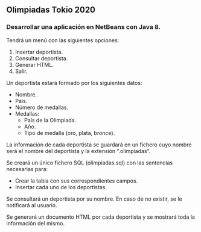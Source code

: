 ## Olimpiadas Tokio 2020
### Desarrollar una aplicación en NetBeans con Java 8.

Tendrá un menú con las siguientes opciones:
1. Insertar deportista.
2. Consultar deportista.
3. Generar HTML.
4. Salir.

Un deportista estará formado por los siguientes datos:
- Nombre.
- País.
- Número de medallas.
- Medallas:
  - País de la Olimpiada.
  - Año.
  - Tipo de medalla (oro, plata, bronce).

La información de cada deportista se guardará en un fichero cuyo nombre será el nombre del deportista y la extensión “.olimpiadas”.

Se creará un único fichero SQL (olimpiadas.sql) con las sentencias necesarias para:
- Crear la tabla con sus correspondientes campos.
- Insertar cada uno de los deportistas.

Se consultará un deportista por su nombre. En caso de no existir, se le notificará al usuario.

Se generará un documento HTML por cada deportista y se mostrará toda la información del
mismo.
